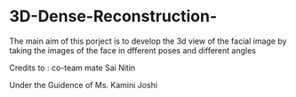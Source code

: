 # 3D-Dense-Reconstruction-

The main aim of this porject is to develop the 3d view of the facial image by taking the images of the face in dfferent poses and different angles 

Credits to :
co-team mate
Sai Nitin


Under the Guidence of 
Ms. Kamini Joshi
